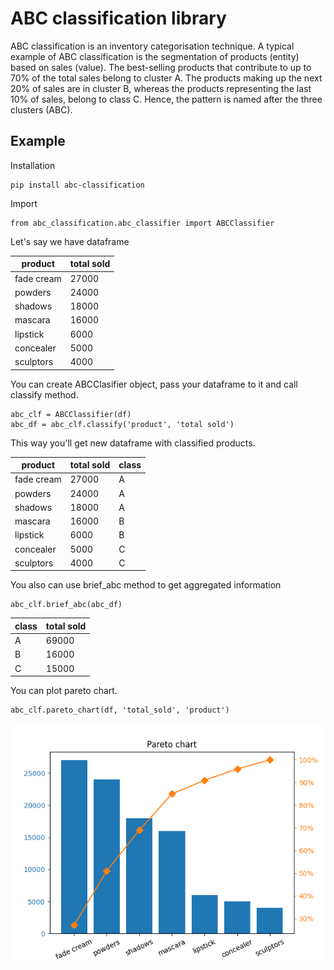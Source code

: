 # ABC classification library
ABC classification is an inventory categorisation technique. A typical example of ABC classification is the segmentation of products (entity) based on sales (value). The best-selling products that contribute to up to 70% of the total sales belong to cluster A. The products making up the next 20% of sales are in cluster B, whereas the products representing the last 10% of sales, belong to class C. Hence, the pattern is named after the three clusters (ABC).

## Example
Installation
```
pip install abc-classification
```
Import 
```
from abc_classification.abc_classifier import ABCClassifier
```
Let's say we have dataframe 

| product      | total sold |
|--------------|------------|
| fade cream   | 	27000     |
| 	powders	    | 24000      |
| 	shadows	    | 18000      |
| 	mascara	    | 16000      |
| 	lipstick	   | 6000       |
| 	concealer	  | 5000       |
| 	sculptors 	 | 4000       |

You can create ABCClasifier object, pass your dataframe 
to it and call classify method.
```
abc_clf = ABCClassifier(df)
abc_df = abc_clf.classify('product', 'total sold')
```
This way you'll get new dataframe with classified products.

| product      | total sold | class |
|--------------|------------|-------|
| fade cream   | 	27000     | A     |
| 	powders	    | 24000      | A     |
| 	shadows	    | 18000      | A     |
| 	mascara	    | 16000      | B     |
| 	lipstick	   | 6000       | B     |
| 	concealer	  | 5000       | C     |
| 	sculptors 	 | 4000       | C     |

You also can use brief_abc method to get aggregated information
```
abc_clf.brief_abc(abc_df)
```
| class | total sold |
|-------|------------|
| A     | 69000      |
| B     | 16000      |
| C     | 15000      |
You can plot pareto chart.
```
abc_clf.pareto_chart(df, 'total_sold', 'product')
```
![Pareto chart](images/pareto_chart.png)